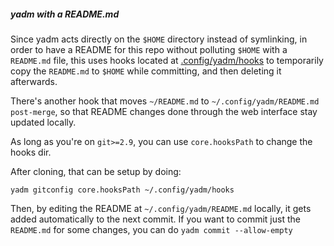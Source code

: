 ##### yadm with a README.md

Since yadm acts directly on the `$HOME` directory instead of symlinking,
in order to have a README for this repo without polluting `$HOME` with a `README.md`
file, this uses hooks located at [.config/yadm/hooks](hooks) to temporarily copy
the `README.md` to `$HOME` while committing, and then deleting it afterwards.

There's another hook that moves `~/README.md` to `~/.config/yadm/README.md` `post-merge`, so that
README changes done through the web interface stay updated locally.

As long as you're on `git>=2.9`, you can use `core.hooksPath` to change the hooks dir.

After cloning, that can be setup by doing:

```
yadm gitconfig core.hooksPath ~/.config/yadm/hooks
```

Then, by editing the README at `~/.config/yadm/README.md` locally,
it gets added automatically to the next commit. If you want to commit
just the `README.md` for some changes, you can do `yadm commit --allow-empty`
